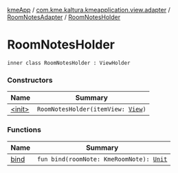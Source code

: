 [kmeApp](../../../index.md) / [com.kme.kaltura.kmeapplication.view.adapter](../../index.md) / [RoomNotesAdapter](../index.md) / [RoomNotesHolder](./index.md)

# RoomNotesHolder

`inner class RoomNotesHolder : ViewHolder`

### Constructors

| Name | Summary |
|---|---|
| [&lt;init&gt;](-init-.md) | `RoomNotesHolder(itemView: `[`View`](https://developer.android.com/reference/android/view/View.html)`)` |

### Functions

| Name | Summary |
|---|---|
| [bind](bind.md) | `fun bind(roomNote: KmeRoomNote): `[`Unit`](https://kotlinlang.org/api/latest/jvm/stdlib/kotlin/-unit/index.html) |
